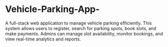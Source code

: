 # Vehicle-Parking-App-
A full-stack web application to manage vehicle parking efficiently. This system allows users to register, search for parking spots, book slots, and make payments. Admins can manage slot availability, monitor bookings, and view real-time analytics and reports.
